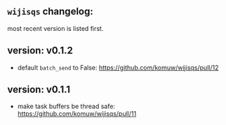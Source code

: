 ## `wijisqs` changelog:
most recent version is listed first.


## **version:** v0.1.2
- default `batch_send` to False: https://github.com/komuw/wijisqs/pull/12


## **version:** v0.1.1
- make task buffers be thread safe: https://github.com/komuw/wijisqs/pull/11     
